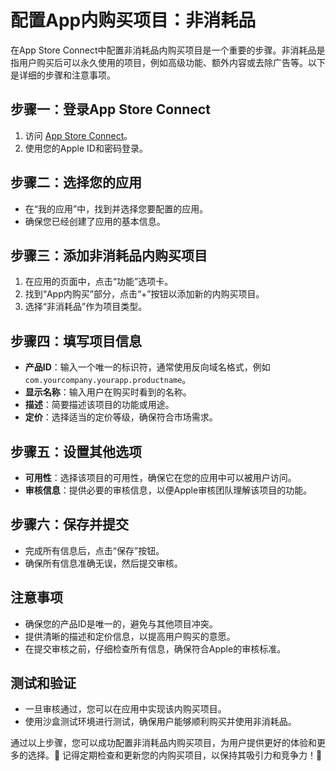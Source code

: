﻿# 配置App内购买项目：非消耗品

在App Store Connect中配置非消耗品内购买项目是一个重要的步骤。非消耗品是指用户购买后可以永久使用的项目，例如高级功能、额外内容或去除广告等。以下是详细的步骤和注意事项。

## 步骤一：登录App Store Connect

1. 访问 [App Store Connect](https://appstoreconnect.apple.com)。
2. 使用您的Apple ID和密码登录。

## 步骤二：选择您的应用

- 在“我的应用”中，找到并选择您要配置的应用。
- 确保您已经创建了应用的基本信息。

## 步骤三：添加非消耗品内购买项目

1. 在应用的页面中，点击“功能”选项卡。
2. 找到“App内购买”部分，点击“+”按钮以添加新的内购买项目。
3. 选择“非消耗品”作为项目类型。

## 步骤四：填写项目信息

- **产品ID**：输入一个唯一的标识符，通常使用反向域名格式，例如`com.yourcompany.yourapp.productname`。
- **显示名称**：输入用户在购买时看到的名称。
- **描述**：简要描述该项目的功能或用途。
- **定价**：选择适当的定价等级，确保符合市场需求。

## 步骤五：设置其他选项

- **可用性**：选择该项目的可用性，确保它在您的应用中可以被用户访问。
- **审核信息**：提供必要的审核信息，以便Apple审核团队理解该项目的功能。

## 步骤六：保存并提交

- 完成所有信息后，点击“保存”按钮。
- 确保所有信息准确无误，然后提交审核。

## 注意事项

- 确保您的产品ID是唯一的，避免与其他项目冲突。
- 提供清晰的描述和定价信息，以提高用户购买的意愿。
- 在提交审核之前，仔细检查所有信息，确保符合Apple的审核标准。

## 测试和验证

- 一旦审核通过，您可以在应用中实现该内购买项目。
- 使用沙盒测试环境进行测试，确保用户能够顺利购买并使用非消耗品。

通过以上步骤，您可以成功配置非消耗品内购买项目，为用户提供更好的体验和更多的选择。🎉 记得定期检查和更新您的内购买项目，以保持其吸引力和竞争力！💪


